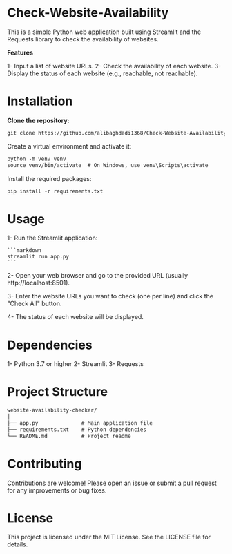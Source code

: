 #     Check-Website-Availability


This is a simple Python web application built using Streamlit and the Requests library to check the availability of websites.

**Features**

1- Input a list of website URLs.
2- Check the availability of each website.
3- Display the status of each website (e.g., reachable, not reachable).


#     Installation

**Clone the repository:**

    
```markdown
git clone https://github.com/alibaghdadi1368/Check-Website-Availability.git
```
    


Create a virtual environment and activate it:

```markdown
python -m venv venv
source venv/bin/activate  # On Windows, use venv\Scripts\activate
```




Install the required packages:

```markdown
pip install -r requirements.txt
```



#     Usage

1- Run the Streamlit application:
   
  
    ```markdown
    streamlit run app.py
    ```
   
    

2- Open your web browser and go to the provided URL (usually http://localhost:8501).

3- Enter the website URLs you want to check (one per line) and click the "Check All" button.

4- The status of each website will be displayed.

#     Dependencies

1- Python 3.7 or higher
2- Streamlit
3- Requests


#     Project Structure

```markdown
website-availability-checker/
│
├── app.py              # Main application file
├── requirements.txt    # Python dependencies
└── README.md           # Project readme
```

#     Contributing

Contributions are welcome! Please open an issue or submit a pull request for any improvements or bug fixes.

#     License

This project is licensed under the MIT License. See the LICENSE file for details.